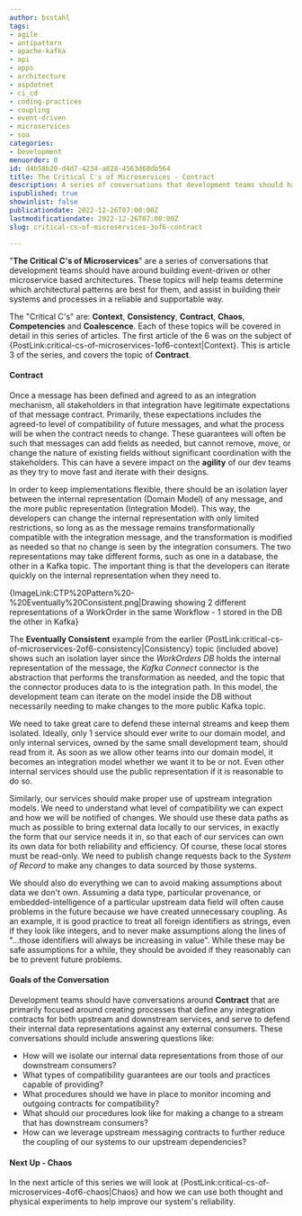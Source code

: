 ```yaml
---
author: bsstahl
tags:
- agile
- antipattern
- apache-kafka
- api
- apps
- architecture
- aspdotnet
- ci_cd
- coding-practices
- coupling
- event-driven
- microservices
- soa
categories:
- Development
menuorder: 0
id: d4b58b20-d4d7-4234-a828-4563d68db564
title: The Critical C's of Microservices - Contract
description: A series of conversations that development teams should have around building event driven or microservice architectures
ispublished: true
showinlist: false
publicationdate: 2022-12-26T07:00:00Z
lastmodificationdate: 2022-12-26T07:00:00Z
slug: critical-cs-of-microservices-3of6-contract

---
```

&quot;**The Critical C's of Microservices**&quot; are a series of conversations that development teams should have around building event-driven or other microservice based architectures. These topics will help teams determine which architectural patterns are best for them, and assist in building their systems and processes in a reliable and supportable way.

The &quot;Critical C's&quot; are: **Context**, **Consistency**, **Contract**, **Chaos**, **Competencies** and **Coalescence**. Each of these topics will be covered in detail in this series of articles. The first article of the 6 was on the subject of {PostLink:critical-cs-of-microservices-1of6-context|Context}. This is article 3 of the series, and covers the topic of **Contract**.

#### Contract

Once a message has been defined and agreed to as an integration mechanism, all stakeholders in that integration have legitimate expectations of that message contract. Primarily, these expectations includes the agreed-to level of compatibility of future messages, and what the process will be when the contract needs to change. These guarantees will often be such that messages can add fields as needed, but cannot remove, move, or change the nature of existing fields without significant coordination with the stakeholders. This can have a severe impact on the **agility** of our dev teams as they try to move fast and iterate with their designs.

In order to keep implementations flexible, there should be an isolation layer between the internal representation (Domain Model) of any message, and the more public representation (Integration Model). This way, the developers can change the internal representation with only limited restrictions, so long as as the message remains transformationally compatible with the integration message, and the transformation is modified as needed so that no change is seen by the integration consumers. The two representations may take different forms, such as one in a database, the other in a Kafka topic. The important thing is that the developers can iterate quickly on the internal representation when they need to.

{ImageLink:CTP%20Pattern%20-%20Eventually%20Consistent.png|Drawing showing 2 different representations of a WorkOrder in the same Workflow - 1 stored in the DB the other in Kafka}

The **Eventually Consistent** example from the earlier {PostLink:critical-cs-of-microservices-2of6-consistency|Consistency} topic (included above) shows such an isolation layer since the *WorkOrders DB* holds the internal representation of the message, the *Kafka Connect* connector is the abstraction that performs the transformation as needed, and the topic that the connector produces data to is the integration path. In this model, the development team can iterate on the model inside the DB without necessarily needing to make changes to the more public Kafka topic.

We need to take great care to defend these internal streams and keep them isolated. Ideally, only 1 service should ever write to our domain model, and only internal services, owned by the same small development team, should read from it. As soon as we allow other teams into our domain model, it becomes an integration model whether we want it to be or not. Even other internal services should use the public representation if it is reasonable to do so.

Similarly, our services should make proper use of upstream integration models. We need to understand what level of compatibility we can expect and how we will be notified of changes. We should use these data paths as much as possible to bring external data locally to our services, in exactly the form that our service needs it in, so that each of our services can own its own data for both reliability and efficiency. Of course, these local stores must be read-only. We need to publish change requests back to the *System of Record* to make any changes to data sourced by those systems.

We should also do everything we can to avoid making assumptions about data we don't own. Assuming a data type, particular provenance, or embedded-intelligence of a particular upstream data field will often cause problems in the future because we have created unnecessary coupling. As an example, it is good practice to treat all foreign identifiers as strings, even if they look like integers, and to never make assumptions along the lines of "...those identifiers will always be increasing in value". While these may be safe assumptions for a while, they should be avoided if they reasonably can be to prevent future problems.

#### Goals of the Conversation

Development teams should have conversations around **Contract** that are primarily focused around creating processes that define any integration contracts for both upstream and downstream services, and serve to defend their internal data representations against any external consumers. These conversations should include answering questions like:

* How will we isolate our internal data representations from those of our downstream consumers?
* What types of compatibility guarantees are our tools and practices capable of providing?
* What procedures should we have in place to monitor incoming and outgoing contracts for compatibility?
* What should our procedures look like for making a change to a stream that has downstream consumers?
* How can we leverage upstream messaging contracts to further reduce the coupling of our systems to our upstream dependencies?

#### Next Up - Chaos

In the next article of this series we will look at {PostLink:critical-cs-of-microservices-4of6-chaos|Chaos} and how we can use both thought and physical experiments to help improve our system's reliability.
